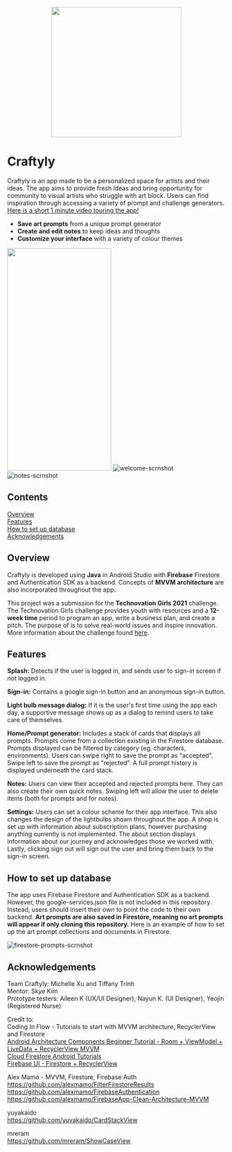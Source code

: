 <p align="center">
<img src='https://user-images.githubusercontent.com/96635277/159149311-8016f6ad-13ae-4f76-9758-62ed5c253610.png' width="300" height="300">
</p>

# Craftyly 

Craftyly is an app made to be a personalized space for artists and their ideas. The app aims to provide fresh ideas and bring opportunity for community to visual artists who struggle with art block. Users can find inspiration through accessing a variety of prompt and challenge generators. 
[Here is a short 1 minute video touring the app!](https://youtu.be/BBWoRHR6wrU)
* **Save art prompts** from a unique prompt generator
* **Create and edit notes** to keep ideas and thoughts
* **Customize your interface** with a variety of colour themes  

<img src="https://user-images.githubusercontent.com/96635277/159168502-89d97ce6-7d8a-476b-9019-7adc0a16972f.png" width="240" height="512" /> ![welcome-scrnshot](https://user-images.githubusercontent.com/96635277/159149422-b20dbf1c-7625-46b7-8f69-9b385461267e.png) ![notes-scrnshot](https://user-images.githubusercontent.com/96635277/159149414-bb2a2c08-c7cd-445f-a5ee-d0091d133d96.png) 

## Contents
[Overview](#overview)  
[Features](#features)  
[How to set up database](#how-to-set-up-database)  
[Acknowledgements](#acknowledgements)  

## Overview
Craftyly is developed using **Java** in Android Studio with **Firebase** Firestore and Authentication SDK as a backend. Concepts of **MVVM architecture** are also incorporated throughout the app.

This project was a submission for the **Technovation Girls 2021** challenge. The Technovation Girls challenge provides youth with resources and a **12-week time** period to program an app, write a business plan, and create a pitch. The purpose of is to solve real-world issues and inspire innovation.
More information about the challenge found [here](https://technovationchallenge.org/).

## Features
**Splash:**
Detects if the user is logged in, and sends user to sign-in screen if not logged in.

**Sign-in:**
Contains a google sign-in button and an anonymous sign-in button. 

**Light bulb message dialog:**
If it is the user's first time using the app each day, a supportive message shows up
 as a dialog to remind users to take care of themselves.

**Home/Prompt generator:**
Includes a stack of cards that displays all prompts. Prompts come from a collection existing in
 the Firestore database. Prompts displayed can be filtered by category (eg. characters, environments).
  Users can swipe right to save the prompt as "accepted". Swipe left to save the prompt as "rejected". 
  A full prompt history is displayed underneath the card stack.

**Notes:**
Users can view their accepted and rejected prompts here. They can also create their own quick notes. 
Swiping left will allow the user to delete items (both for prompts and for notes).

**Settings:**
Users can set a colour scheme for their app interface. This also changes 
the design of the lightbulbs shown throughout the app.
A shop is set up with information about subscription plans, however purchasing anything 
currently is not implemented.
The about section displays information about our journey and acknowledges those we worked with.
Lastly, clicking sign out will sign out the user and bring them back to the sign-in screen.

## How to set up database
The app uses Firebase Firestore and Authentication SDK as a backend. However, the google-services.json file is not included in this repository. Instead, users should insert their own to point the code to their own backend. 
**Art prompts are also saved in Firestore, meaning no art prompts will appear if only cloning this repository.**
Here is an example of how to set up the art prompt collections and documents in Firestore. 

![firestore-prompts-scrnshot](https://user-images.githubusercontent.com/96635277/159149080-abe4c372-0edf-46fa-92a4-7a608e9f168b.png)

## Acknowledgements
Team Craftyly: Michelle Xu and Tiffany Trinh  
Mentor: Skye Kim  
Prototype testers: Aileen K (UX/UI Designer), Nayun K. (UI Designer), Yeojin (Registered Nurse)  

Credit to:  
Coding In Flow - Tutorials to start with MVVM architecture, RecyclerView and Firestore  
[Android Architecture Components Beginner Tutorial - Room + ViewModel + LiveData + RecyclerView MVVM](https://www.youtube.com/playlist?list=PLrnPJCHvNZuDihTpkRs6SpZhqgBqPU118)  
[Cloud Firestore Android Tutorials](https://www.youtube.com/watch?v=vMnCU6KKHd4&list=PLrnPJCHvNZuDrSqu-dKdDi3Q6nM-VUyxD&ab_channel=CodinginFlow)  
[Firebase UI - Firestore + RecyclerView](https://www.youtube.com/watch?v=ub6mNHWGVHw&list=PLrnPJCHvNZuAXdWxOzsN5rgG2M4uJ8bH1&ab_channel=CodinginFlow)  

Alex Mamo - MVVM, Firestore, Firebase Auth  
https://github.com/alexmamo/FilterFirestoreResults  
https://github.com/alexmamo/FirebaseAuthentication  
https://github.com/alexmamo/FirebaseApp-Clean-Architecture-MVVM  

yuyakaido  
https://github.com/yuyakaido/CardStackView  

mreram  
https://github.com/mreram/ShowCaseView  
